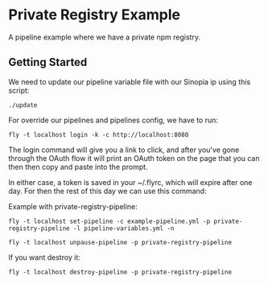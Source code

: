Private Registry Example
========================

A pipeline example where we have a private npm registry.


Getting Started
---------------

We need to update our pipeline variable file with our Sinopia ip using this script:

```
./update
```

For override our pipelines and pipelines config, we have to run:

```
fly -t localhost login -k -c http://localhost:8080
```

The login command will give you a link to click, and after you've gone through the OAuth flow it will print an OAuth token on the page that you can then then copy and paste into the prompt.

In either case, a token is saved in your ~/.flyrc, which will expire after one day. For then the rest of this day we can use this command:

Example with private-registry-pipeline:

```
fly -t localhost set-pipeline -c example-pipeline.yml -p private-registry-pipeline -l pipeline-variables.yml -n
    
fly -t localhost unpause-pipeline -p private-registry-pipeline
```

If you want destroy it:

```
fly -t localhost destroy-pipeline -p private-registry-pipeline
```
